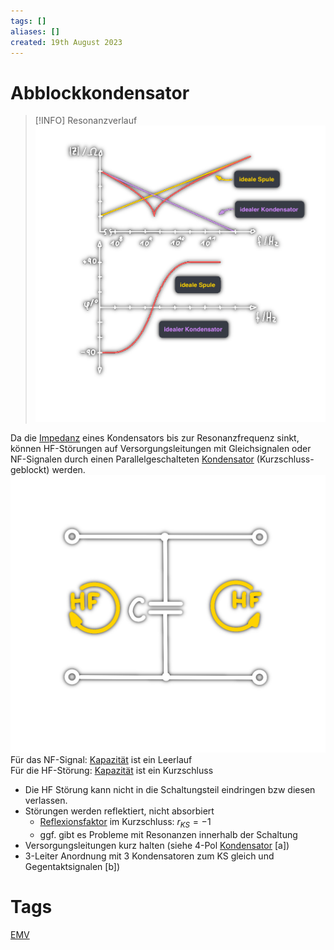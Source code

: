 ```yaml
---
tags: []
aliases: []
created: 19th August 2023
---
```


# Abblockkondensator

> [!INFO] Resonanzverlauf  
> ![500](assets/EMV_impedanz.png)


Da die [Impedanz](Impedanz.md) eines Kondensators bis zur Resonanzfrequenz sinkt, können HF-Störungen auf Versorgungsleitungen mit Gleichsignalen oder NF-Signalen durch einen Parallelgeschalteten [Kondensator](Kapazität.md) (Kurzschluss-geblockt) werden.  
![300](assets/AbblockCap.png)  
Für das NF-Signal: [Kapazität](Kapazität.md) ist ein Leerlauf  
Für die HF-Störung: [Kapazität](Kapazität.md) ist ein Kurzschluss

- Die HF Störung kann nicht in die Schaltungsteil eindringen bzw diesen verlassen.
- Störungen werden reflektiert, nicht absorbiert
	- [Reflexionsfaktor](../HF-Technik/Reflexionsfaktor.md) im Kurzschluss: $r_{KS}=-1$
	- ggf. gibt es Probleme mit Resonanzen innerhalb der Schaltung
- Versorgungsleitungen kurz halten (siehe 4-Pol [Kondensator](Kapazität.md) [a])
- 3-Leiter Anordnung mit 3 Kondensatoren zum KS gleich und Gegentaktsignalen [b])

# Tags

[EMV](Elektromagnetische%20Verträglichkeit.md)